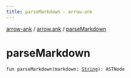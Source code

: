 ```yaml
---
title: parseMarkdown - arrow-ank
---
```


[arrow-ank](../index.html) / [arrow.ank](index.html) / [parseMarkdown](./parse-markdown.html)

# parseMarkdown

`fun parseMarkdown(markdown: `[`String`](https://kotlinlang.org/api/latest/jvm/stdlib/kotlin/-string/index.html)`): ASTNode`